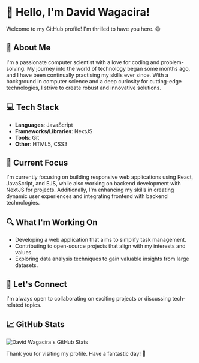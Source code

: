 # 👋 Hello, I'm David Wagacira!


Welcome to my GitHub profile! I'm thrilled to have you here. 😄

## 🚀 About Me

I'm a passionate computer scientist with a love for coding and problem-solving. My journey into the world of technology began some months ago, and I have been continually practising my skills ever since. With a background in computer science and a deep curiosity for cutting-edge technologies, I strive to create robust and innovative solutions.

## 💻 Tech Stack

- **Languages**: JavaScript
- **Frameworks/Libraries**: NextJS
- **Tools**: Git
- **Other**: HTML5, CSS3


## 🌱 Current Focus

I'm currently focusing on building responsive web applications using React, JavaScript, and EJS, while also working on backend development with NextJS for projects. Additionally, I'm enhancing my skills in creating dynamic user experiences and integrating frontend with backend technologies.


## 🔍 What I'm Working On

- Developing a web application that aims to simplify task management.
- Contributing to open-source projects that align with my interests and values.
- Exploring data analysis techniques to gain valuable insights from large datasets.

## 🤝 Let's Connect

I'm always open to collaborating on exciting projects or discussing tech-related topics.

## 📈 GitHub Stats

![David Wagacira's GitHub Stats](https://github-readme-stats.vercel.app/api?username=davidwagacira26&show_icons=true&count_private=true&hide=contribs&theme=radical)

Thank you for visiting my profile. Have a fantastic day! 🌟
